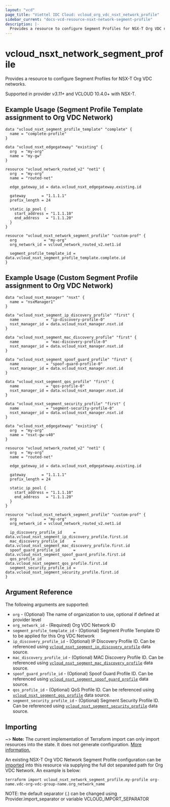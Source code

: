 ```yaml
---
layout: "vcd"
page_title: "Viettel IDC Cloud: vcloud_org_vdc_nsxt_network_profile"
sidebar_current: "docs-vcd-resource-nsxt-network-segment-profile"
description: |-
  Provides a resource to configure Segment Profiles for NSX-T Org VDC networks.
---
```


# vcloud\_nsxt\_network\_segment\_profile

Provides a resource to configure Segment Profiles for NSX-T Org VDC networks.

Supported in provider *v3.11+* and VCLOUD 10.4.0+ with NSX-T.

## Example Usage (Segment Profile Template assignment to Org VDC Network)

```hcl
data "vcloud_nsxt_segment_profile_template" "complete" {
  name = "complete-profile"
}

data "vcloud_nsxt_edgegateway" "existing" {
  org  = "my-org"
  name = "my-gw"
}

resource "vcloud_network_routed_v2" "net1" {
  org  = "my-org"
  name = "routed-net"

  edge_gateway_id = data.vcloud_nsxt_edgegateway.existing.id

  gateway       = "1.1.1.1"
  prefix_length = 24

  static_ip_pool {
    start_address = "1.1.1.10"
    end_address   = "1.1.1.20"
  }
}

resource "vcloud_nsxt_network_segment_profile" "custom-prof" {
  org            = "my-org"
  org_network_id = vcloud_network_routed_v2.net1.id

  segment_profile_template_id = data.vcloud_nsxt_segment_profile_template.complete.id
}
```

## Example Usage (Custom Segment Profile assignment to Org VDC Network)

```hcl
data "vcloud_nsxt_manager" "nsxt" {
  name = "nsxManager1"
}

data "vcloud_nsxt_segment_ip_discovery_profile" "first" {
  name            = "ip-discovery-profile-0"
  nsxt_manager_id = data.vcloud_nsxt_manager.nsxt.id
}

data "vcloud_nsxt_segment_mac_discovery_profile" "first" {
  name            = "mac-discovery-profile-0"
  nsxt_manager_id = data.vcloud_nsxt_manager.nsxt.id
}

data "vcloud_nsxt_segment_spoof_guard_profile" "first" {
  name            = "spoof-guard-profile-0"
  nsxt_manager_id = data.vcloud_nsxt_manager.nsxt.id
}

data "vcloud_nsxt_segment_qos_profile" "first" {
  name            = "qos-profile-0"
  nsxt_manager_id = data.vcloud_nsxt_manager.nsxt.id
}

data "vcloud_nsxt_segment_security_profile" "first" {
  name            = "segment-security-profile-0"
  nsxt_manager_id = data.vcloud_nsxt_manager.nsxt.id
}

data "vcloud_nsxt_edgegateway" "existing" {
  org  = "my-org"
  name = "nsxt-gw-v40"
}

resource "vcloud_network_routed_v2" "net1" {
  org  = "my-org"
  name = "routed-net"

  edge_gateway_id = data.vcloud_nsxt_edgegateway.existing.id

  gateway       = "1.1.1.1"
  prefix_length = 24

  static_ip_pool {
    start_address = "1.1.1.10"
    end_address   = "1.1.1.20"
  }
}

resource "vcloud_nsxt_network_segment_profile" "custom-prof" {
  org            = "my-org"
  org_network_id = vcloud_network_routed_v2.net1.id

  ip_discovery_profile_id     = data.vcloud_nsxt_segment_ip_discovery_profile.first.id
  mac_discovery_profile_id    = data.vcloud_nsxt_segment_mac_discovery_profile.first.id
  spoof_guard_profile_id      = data.vcloud_nsxt_segment_spoof_guard_profile.first.id
  qos_profile_id              = data.vcloud_nsxt_segment_qos_profile.first.id
  segment_security_profile_id = data.vcloud_nsxt_segment_security_profile.first.id
}
```

## Argument Reference

The following arguments are supported:

* `org` - (Optional) The name of organization to use, optional if defined at provider level
* `org_network_id` - (Required) Org VDC Network ID
* `segment_profile_template_id` - (Optional) Segment Profile Template ID to be applied for this Org
  VDC Network
* `ip_discovery_profile_id` - (Optional) IP Discovery Profile ID. Can be referenced using
  [`vcloud_nsxt_segment_ip_discovery_profile`](/providers/viettelidc-provider/vcloud/latest/docs/data-sources/nsxt_segment_ip_discovery_profile)
  data source.
* `mac_discovery_profile_id` - (Optional) MAC Discovery Profile ID. Can be referenced using
  [`vcloud_nsxt_segment_mac_discovery_profile`](/providers/viettelidc-provider/vcloud/latest/docs/data-sources/nsxt_segment_mac_discovery_profile)
  data source.
* `spoof_guard_profile_id` - (Optional) Spoof Guard Profile ID. Can be referenced using
  [`vcloud_nsxt_segment_spoof_guard_profile`](/providers/viettelidc-provider/vcloud/latest/docs/data-sources/nsxt_segment_spoof_guard_profile)
  data source.
* `qos_profile_id` - (Optional) QoS Profile ID. Can be referenced using
  [`vcloud_nsxt_segment_qos_profile`](/providers/viettelidc-provider/vcloud/latest/docs/data-sources/nsxt_segment_qos_profile)
  data source.
* `segment_security_profile_id` - (Optional) Segment Security Profile ID. Can be referenced using
  [`vcloud_nsxt_segment_security_profile`](/providers/viettelidc-provider/vcloud/latest/docs/data-sources/nsxt_segment_security_profile)
  data source.

## Importing

~> **Note:** The current implementation of Terraform import can only import resources into the state.
It does not generate configuration. [More information.](https://www.terraform.io/docs/import/)

An existing NSX-T Org VDC Network Segment Profile configuration can be [imported][docs-import] into
this resource via supplying the full dot separated path for Org VDC Network. An example is below:

[docs-import]: https://www.terraform.io/docs/import/

```
terraform import vcloud_nsxt_network_segment_profile.my-profile org-name.vdc-org-vdc-group-name.org_network_name
```

NOTE: the default separator (.) can be changed using Provider.import_separator or variable VCLOUD_IMPORT_SEPARATOR
